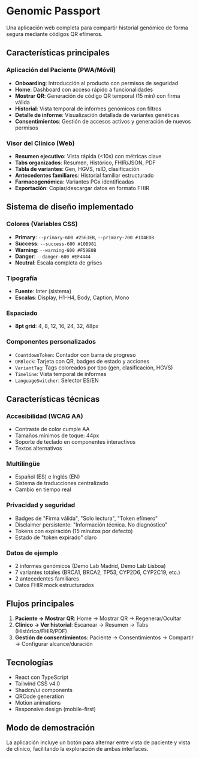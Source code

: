 # Genomic Passport

Una aplicación web completa para compartir historial genómico de forma segura mediante códigos QR efímeros.

## Características principales

### Aplicación del Paciente (PWA/Móvil)
- **Onboarding**: Introducción al producto con permisos de seguridad
- **Home**: Dashboard con acceso rápido a funcionalidades
- **Mostrar QR**: Generación de código QR temporal (15 min) con firma válida
- **Historial**: Vista temporal de informes genómicos con filtros
- **Detalle de informe**: Visualización detallada de variantes genéticas
- **Consentimientos**: Gestión de accesos activos y generación de nuevos permisos

### Visor del Clínico (Web)
- **Resumen ejecutivo**: Vista rápida (<10s) con métricas clave
- **Tabs organizados**: Resumen, Histórico, FHIR/JSON, PDF
- **Tabla de variantes**: Gen, HGVS, rsID, clasificación
- **Antecedentes familiares**: Historial familiar estructurado
- **Farmacogenómica**: Variantes PGx identificadas
- **Exportación**: Copiar/descargar datos en formato FHIR

## Sistema de diseño implementado

### Colores (Variables CSS)
- **Primary**: `--primary-600 #2563EB`, `--primary-700 #1D4ED8`
- **Success**: `--success-600 #10B981`
- **Warning**: `--warning-600 #F59E0B`
- **Danger**: `--danger-600 #EF4444`
- **Neutral**: Escala completa de grises

### Tipografía
- **Fuente**: Inter (sistema)
- **Escalas**: Display, H1-H4, Body, Caption, Mono

### Espaciado
- **8pt grid**: 4, 8, 12, 16, 24, 32, 48px

### Componentes personalizados
- `CountdownToken`: Contador con barra de progreso
- `QRBlock`: Tarjeta con QR, badges de estado y acciones
- `VariantTag`: Tags coloreados por tipo (gen, clasificación, HGVS)
- `Timeline`: Vista temporal de informes
- `LanguageSwitcher`: Selector ES/EN

## Características técnicas

### Accesibilidad (WCAG AA)
- Contraste de color cumple AA
- Tamaños mínimos de toque: 44px
- Soporte de teclado en componentes interactivos
- Textos alternativos

### Multilingüe
- Español (ES) e Inglés (EN)
- Sistema de traducciones centralizado
- Cambio en tiempo real

### Privacidad y seguridad
- Badges de "Firma válida", "Solo lectura", "Token efímero"
- Disclaimer persistente: "Información técnica. No diagnóstico"
- Tokens con expiración (15 minutos por defecto)
- Estado de "token expirado" claro

### Datos de ejemplo
- 2 informes genómicos (Demo Lab Madrid, Demo Lab Lisboa)
- 7 variantes totales (BRCA1, BRCA2, TP53, CYP2D6, CYP2C19, etc.)
- 2 antecedentes familiares
- Datos FHIR mock estructurados

## Flujos principales

1. **Paciente → Mostrar QR**: Home → Mostrar QR → Regenerar/Ocultar
2. **Clínico → Ver historial**: Escanear → Resumen → Tabs (Histórico/FHIR/PDF)
3. **Gestión de consentimientos**: Paciente → Consentimientos → Compartir → Configurar alcance/duración

## Tecnologías

- React con TypeScript
- Tailwind CSS v4.0
- Shadcn/ui components
- QRCode generation
- Motion animations
- Responsive design (mobile-first)

## Modo de demostración

La aplicación incluye un botón para alternar entre vista de paciente y vista de clínico, facilitando la exploración de ambas interfaces.
